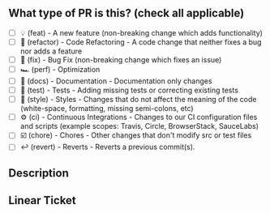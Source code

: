 <!--
     For a timely review/response, please avoid force-pushing additional
     commits if your PR already received reviews or comments.

     Before submitting a Pull Request, please ensure you've done the following:
     - 👷‍♀️ Create small PRs. In most cases this will be possible.
     - ✅ Provide tests for your changes.
     - 📝 Use descriptive commit messages (as described below).
     - 📗 Update any related documentation and include any relevant screenshots.

     Commit Message Structure (all lower-case):
     <type>(optional ticket number): <description>
     [optional body]
-->

## What type of PR is this? (check all applicable)

- [ ] 💡 (feat) - A new feature (non-breaking change which adds functionality)
- [ ] 🔄 (refactor) - Code Refactoring - A code change that neither fixes a bug nor adds a feature
- [ ] 🐞 (fix) - Bug Fix (non-breaking change which fixes an issue)
- [ ] 🏎 (perf) - Optimization
- [ ] 📄 (docs) - Documentation - Documentation only changes
- [ ] 📄 (test) - Tests - Adding missing tests or correcting existing tests
- [ ] 🎨 (style) - Styles - Changes that do not affect the meaning of the code (white-space, formatting, missing semi-colons, etc)
- [ ]  ⚙️ (ci) - Continuous Integrations - Changes to our CI configuration files and scripts (example scopes: Travis, Circle, BrowserStack, SauceLabs)
- [ ]  ☑️ (chore) - Chores - Other changes that don't modify src or test files
- [ ]  ↩️ (revert) - Reverts - Reverts a previous commit(s).

## Description

## Linear Ticket

